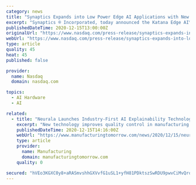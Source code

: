 ```yaml
---
category: news
title: "Synaptics Expands into Low Power Edge AI Applications with New Katana Platform"
excerpt: "Synaptics ® Incorporated, today announced the Katana Edge AI™ platform, addressing a growing industry gap for solutions that enable battery powered devices for consumer and industrial IoT markets. The Most Power Efficient Edge AI Software The growing demand for efficiency in battery operated devices requires software optimization techniques"
publishedDateTime: 2020-12-15T13:00:00Z
originalUrl: "https://www.nasdaq.com/press-release/synaptics-expands-into-low-power-edge-ai-applications-with-new-katana-platform-2020"
webUrl: "https://www.nasdaq.com/press-release/synaptics-expands-into-low-power-edge-ai-applications-with-new-katana-platform-2020"
type: article
quality: 45
heat: 45
published: false

provider:
  name: Nasdaq
  domain: nasdaq.com

topics:
  - AI Hardware
  - AI

related:
  - title: "Neurala Launches Industry-First AI Explainability Technology for Industrial and Manufacturing Applications"
    excerpt: "New technology improves quality control in manufacturing by identifying inconsistencies and anomalies in vision inspection datasets."
    publishedDateTime: 2020-12-15T14:16:00Z
    webUrl: "https://www.manufacturingtomorrow.com/news/2020/12/15/neurala-launches-industry-first-ai-explainability-technology-for-industrial-and-manufacturing-applications/16264/"
    type: article
    provider:
      name: Manufacturing
      domain: manufacturingtomorrow.com
    quality: 0

secured: "hVEo3KGXC0y8+aRASmvshhGXVvfG1uSL1+yfH81PDktszSwRDU9pwvCiMvQroJ82D2MDI1+ho5W6iz6nIjw6WAXYwDezb1tJF2PgSzL/MaBeq/Mlo5otoIt54sa0/I2QbT2EeSXJSWNLO3MlpnlWhSnlNhSVE8MIN5YRm+bX49rf46f1m1ph09Y7rMspNAFaWtWepY84LNqqsFIkNt0jLMsb8OQYGBS9X9Sjf3bQc+ZGBvuVQ+8CiQyGYOdNfUGXkka80mOHNmtgqOR70KmUAeyisO4C805hc8F0BKIgpqKf+d0XcZuQ6kmbH/GGyvVcZDgVC5qCYg6d2x4gsKYVokdvTBsrdy6zTcPsIcciQdw=;MUFMwEhulUNpenNsr141bA=="
---
```



